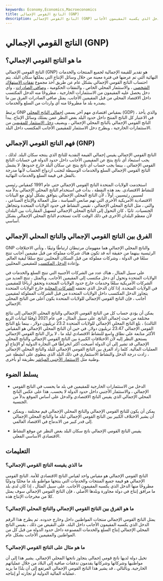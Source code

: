 ```yaml
---
keywords: Economy,Economics,Macroeconomics
title: الناتج القومي الإجمالي (GNP)
description: الناتج القومي الإجمالي (GNP) يشمل الناتج المحلي الإجمالي ، والدخل المكتسب من قبل المقيمين من الاستثمارات الخارجية ، مطروحًا منه الدخل الذي يكسبه المقيمون الأجانب.
---
```


# الناتج القومي الإجمالي (GNP)
## ما هو الناتج القومي الإجمالي؟

الناتج القومي الإجمالي (GNP) هو تقدير للقيمة الإجمالية لجميع المنتجات والخدمات النهائية التي تم عرضها في فترة معينة من خلال وسائل الإنتاج التي يملكها سكان البلد. يتم احتساب الناتج القومي الإجمالي بشكل عام عن طريق أخذ مجموع [نفقات الاستهلاك الشخصي](/pce) ، والاستثمار المحلي الخاص ، والنفقات الحكومية ، [وصافي الصادرات](/netexports) ، وأي دخل يحصل عليه المقيمون من الاستثمارات الخارجية ، مطروحًا منه الدخل المكتسب داخل الاقتصاد المحلي من قبل المقيمين الأجانب. يمثل صافي الصادرات الفرق بين ما يصدره بلد ما مطروحًا منه أي واردات من السلع والخدمات.

يرتبط GNP بمقياس اقتصادي مهم آخر يسمى [إجمالي الناتج المحلي](/gdp) (GDP) ، والذي يأخذ في الاعتبار كل الناتج المنتج داخل حدود البلد بغض النظر عمن يمتلك وسائل الإنتاج. يبدأ الناتج القومي الإجمالي بالناتج المحلي الإجمالي ، ويضيف [دخل الاستثمار للمقيمين](/investmentincome) من الاستثمارات الخارجية ، ويطرح دخل الاستثمار للمقيمين الأجانب المكتسب داخل البلد.

## فهم الناتج القومي الإجمالي (GNP)

الناتج القومي الإجمالي يقيس إجمالي القيمة النقدية للناتج الذي ينتجه سكان البلد. لذلك ، يجب استبعاد أي ناتج ينتج عن المقيمين الأجانب داخل حدود الدولة في حسابات الناتج القومي الإجمالي ، بينما يجب حساب أي ناتج ينتج عن سكان البلد خارج حدودها. لا يشمل الناتج القومي الإجمالي السلع والخدمات الوسيطة لتجنب ازدواج الحساب لأنها مدرجة بالفعل في قيمة السلع والخدمات النهائية.

استخدمت الولايات المتحدة الناتج القومي الإجمالي حتى عام 1991 كمقياس رئيسي للنشاط الاقتصادي. بعد هذه النقطة ، بدأت في استخدام الناتج المحلي الإجمالي بدلاً منه لسببين رئيسيين. أولاً ، لأن الناتج المحلي الإجمالي يتوافق بشكل أوثق مع البيانات الاقتصادية الأمريكية الأخرى التي تهم صانعي السياسة ، مثل العمالة والإنتاج الصناعي ، والتي ، مثل الناتج المحلي الإجمالي ، تقيس النشاط في حدود الولايات المتحدة وتتجاهل الجنسيات. ثانيًا ، كان التحول إلى الناتج المحلي الإجمالي لتسهيل المقارنات بين البلدان لأن معظم البلدان الأخرى في ذلك الوقت كانت تستخدم الناتج المحلي الإجمالي بشكل أساسي.

## الفرق بين الناتج القومي الإجمالي والناتج المحلي الإجمالي

GNP والناتج المحلي الإجمالي هما مفهومان مرتبطان ارتباطًا وثيقًا ، وتأتي الاختلافات الرئيسية بينهما من حقيقة أنه قد تكون هناك شركات مملوكة من قبل مقيمين أجانب تنتج سلعًا في الدولة ، وشركات مملوكة من قبل السكان المحليين تنتج سلعًا لبقية العالم. وإعادة [الدخل المكتسب](/earnedincome) للمقيمين المحليين.

على سبيل المثال ، هناك عدد من الشركات الأجنبية التي تنتج السلع والخدمات في الولايات المتحدة وتحول أي دخل مكتسب إلى المقيمين الأجانب. وبالمثل ، تنتج العديد من الشركات الأمريكية سلعًا وخدمات خارج حدود الولايات المتحدة وتحقق أرباحًا للمقيمين في الولايات المتحدة. إذا كان الدخل الذي تحققه [الشركات المحلية](/domestic-corporation) خارج الولايات المتحدة يتجاوز الدخل المكتسب داخل الولايات المتحدة من قبل الشركات المملوكة لمقيمين أجانب ، فإن الناتج القومي الإجمالي للولايات المتحدة يكون أعلى من الناتج المحلي الإجمالي.

يمكن أن يؤدي حساب كل من الناتج القومي الإجمالي والناتج المحلي الإجمالي إلى نتائج مختلفة من حيث إجمالي الناتج. على سبيل المثال ، في عام 2021 (وفقًا لبيانات الربع الثالث) ، بلغ الناتج المحلي الإجمالي للولايات المتحدة 23.2 تريليون دولار ، بينما بلغ الناتج القومي الإجمالي 23.47 تريليون دولار. في حين أن الناتج المحلي الإجمالي هو المقياس الأكثر متابعة على نطاق واسع للنشاط الاقتصادي لبلد ما ، لا يزال الناتج القومي الإجمالي يستحق النظر إليه لأن الاختلافات الكبيرة بين الناتج القومي الإجمالي والناتج المحلي الإجمالي قد تشير إلى أن الدولة أصبحت أكثر انخراطًا في التجارة الدولية أو الإنتاج أو العمليات المالية. كلما زاد الفرق بين الناتج القومي الإجمالي للبلد والناتج المحلي الإجمالي ، زادت درجة الدخل والنشاط الاستثماري في ذلك البلد الذي ينطوي على أنشطة عبر وطنية مثل [الاستثمار الأجنبي المباشر](/fdi) بطريقة أو بأخرى.

## يسلط الضوء

- الدخل من الاستثمارات الخارجية للمقيمين في بلد ما يحسب في الناتج القومي الإجمالي ، والاستثمار الأجنبي داخل حدود الدولة لا يحسب. هذا على عكس الناتج المحلي الإجمالي الذي يقيس الناتج الاقتصادي والدخل على أساس الموقع بدلاً من الجنسية.

- يمكن أن يكون للناتج القومي الإجمالي والناتج المحلي الإجمالي قيم مختلفة ، ويمكن أن يشير الاختلاف الكبير بين الناتج القومي الإجمالي لبلد ما والناتج المحلي الإجمالي إلى قدر كبير من الاندماج في الاقتصاد العالمي.

- يقيس الناتج القومي الإجمالي ناتج سكان البلد بغض النظر عن موقع النشاط الاقتصادي الأساسي الفعلي.

## التعليمات

### ما الذي يقيسه الناتج القومي الإجمالي؟

الناتج القومي الإجمالي هو مقياس واحد لقياس الناتج الاقتصادي للأمة. الناتج القومي الإجمالي هو قيمة جميع المنتجات والخدمات التي ينتجها مواطنو بلد ما محليًا ودوليًا مطروحًا منها الدخل الذي يكسبه المقيمون الأجانب. على سبيل المثال ، إذا كان لدى بلد ما مرافق إنتاج في دولة مجاورة وبلدها الأصلي ، فإن الناتج القومي الإجمالي سوف يمثل كلا من مخرجات الإنتاج هذه.

### ما هو الفرق بين الناتج القومي الإجمالي والناتج المحلي الإجمالي؟

يمثل الناتج القومي الإجمالي منتجات المواطنين داخل وخارج حدوده. ثم يطرح هذا الرقم الدخل الذي يكسبه المقيمون الأجانب داخل البلد. على النقيض من ذلك ، يقيس الناتج المحلي الإجمالي إنتاج السلع والخدمات المصنوعة داخل حدود الدولة من قبل كل من المواطنين والمقيمين الأجانب بشكل عام.

### ما هو مثال على الناتج القومي الإجمالي؟

تخيل دولة لديها ناتج قومي إجمالي يتجاوز ناتجها المحلي الإجمالي. يشير هذا إلى أن مواطنيها وشركاتها وشركاتها يقدمون تدفقات صافية إلى البلاد من خلال عملياتهم الخارجية. وبالتالي ، قد يشير هذا الناتج القومي الإجمالي المرتفع إلى أن بلدًا ما يزيد عملياته المالية الدولية أو تجارته أو إنتاجه.

